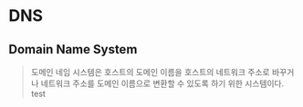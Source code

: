 # DNS
## Domain Name System
> 도메인 네임 시스템은 호스트의 도메인 이름을 호스트의 네트워크 주소로 바꾸거나
네트워크 주소를 도메인 이름으로 변환할 수 있도록 하기 위한 시스템이다.
test